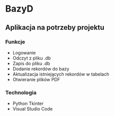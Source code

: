 # BazyD

## Aplikacja na potrzeby projektu 

### Funkcje
- Logowanie
- Odczyt z pliku .db
- Zapis do pliku .db
- Dodanie rekordów do bazy
- Aktualizacja istniejących rekordów w tabelach
- Otwieranie plików PDF
  

### Technologia

- Python Tkinter
- Visual Studio Code
